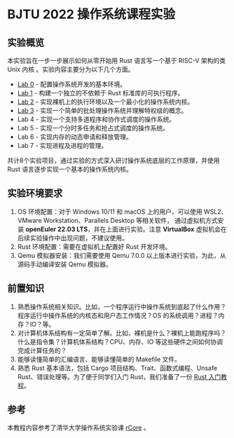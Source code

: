 # BJTU 2022 操作系统课程实验

## 实验概览

本实验旨在一步一步展示如何从零开始用 Rust 语言写一个基于 RISC-V 架构的类 Unix 内核 。实验内容主要分为以下几个方面。

- [Lab 0](docs/lab0.md) - 配置操作系统开发的基本环境。
- [Lab 1](docs/lab1.md) - 构建一个独立的不依赖于 Rust 标准库的可执行程序。
- [Lab 2](docs/lab2.md) - 实现裸机上的执行环境以及一个最小化的操作系统内核。
- [Lab 3](docs/lab3.md) - 实现一个简单的批处理操作系统并理解特权级的概念。
- Lab 4 - 实现一个支持多道程序和协作式调度的操作系统。
- Lab 5 - 实现一个分时多任务和抢占式调度的操作系统。
- Lab 6 - 实现内存的动态申请和释放管理。
- Lab 7 - 实现进程及进程的管理。

共计8个实验项目，通过实验的方式深入研讨操作系统底层的工作原理，并使用 Rust 语言逐步实现一个基本的操作系统内核。

## 实验环境要求

1. OS 环境配置：对于 Windows 10/11 和 macOS 上的用户，可以使用 WSL2、VMware Workstation、Parallels Desktop 等相关软件， 通过虚拟机方式安装 **openEuler 22.03 LTS**，并在上面进行实验。注意 **VirtualBox** 虚拟机会在后续实验操作中出现问题，不建议使用。
2. Rust 环境配置：需要在虚拟机上配置好 Rust 开发环境。
3. Qemu 模拟器安装：我们需要使用 Qemu 7.0.0 以上版本进行实验，为此，从源码手动编译安装 Qemu 模拟器。

## 前置知识

1. 熟悉操作系统相关知识。比如，一个程序运行中操作系统到底起了什么作用？程序运行中操作系统的内核态和用户态工作情况？OS 的系统调用？进程？内存？IO？等。
2. 对计算机体系结构有一定简单了解。比如，裸机是什么？裸机上能跑程序吗？什么是指令集？计算机体系结构？CPU、内存、IO 等这些硬件之间如何协调完成计算任务的？
3. 能够读懂简单的汇编语言、能够读懂简单的 Makefile 文件。
4. 熟悉 Rust 基本语法，包括 Cargo 项目结构、Trait、函数式编程、Unsafe Rust、错误处理等。为了便于同学们入门 Rust，我们准备了一份 [Rust 入门教程](docs/rust-tutorial.md)。

## 参考

本教程内容参考了清华大学操作系统实验课 [rCore](http://rcore-os.cn/rCore-Tutorial-Book-v3/index.html) 。
